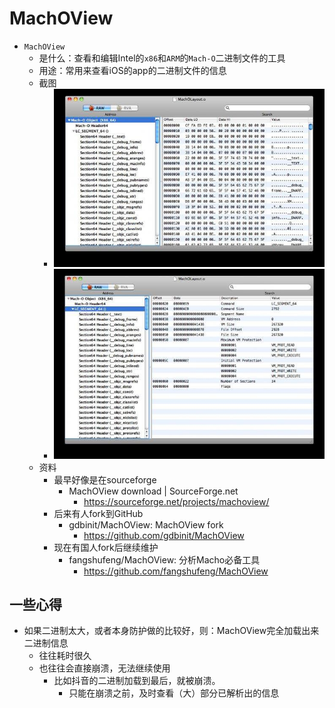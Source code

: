 # MachOView

* `MachOView`
  * 是什么：查看和编辑Intel的`x86`和`ARM`的`Mach-O`二进制文件的工具
  * 用途：常用来查看iOS的app的二进制文件的信息
  * 截图
    * ![mach_o_object_screenshot](../../../assets/img/mach_o_object_screenshot.jpg)
    * ![mach_o_x86_64](../../../assets/img/mach_o_x86_64.jpg)
  * 资料
    * 最早好像是在sourceforge
      * MachOView download | SourceForge.net
        * https://sourceforge.net/projects/machoview/
    * 后来有人fork到GitHub
      * gdbinit/MachOView: MachOView fork
        * https://github.com/gdbinit/MachOView
    * 现在有国人fork后继续维护
      * fangshufeng/MachOView: 分析Macho必备工具
        * https://github.com/fangshufeng/MachOView

## 一些心得

* 如果二进制太大，或者本身防护做的比较好，则：MachOView完全加载出来二进制信息
  * 往往耗时很久
  * 也往往会直接崩溃，无法继续使用
    * 比如抖音的二进制加载到最后，就被崩溃。
      * 只能在崩溃之前，及时查看（大）部分已解析出的信息
